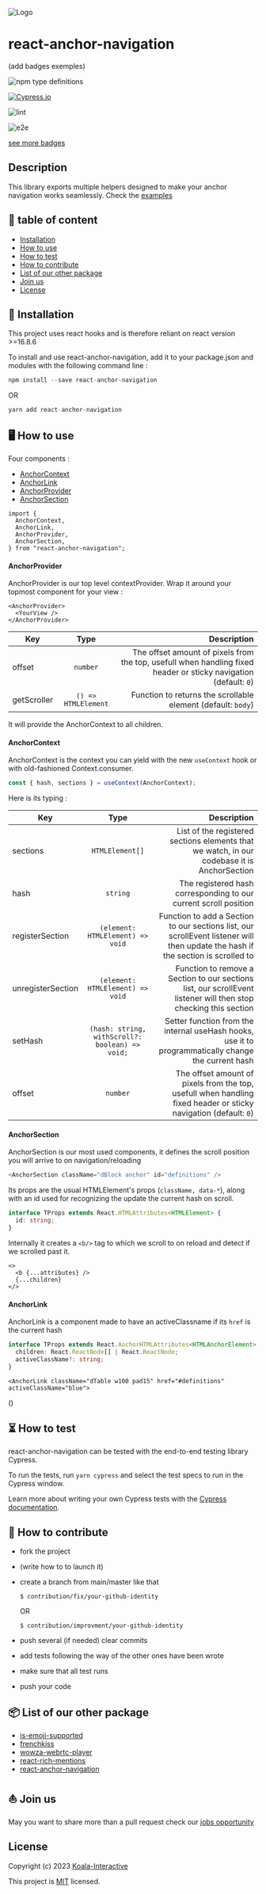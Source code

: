 ![Logo](https://koala-interactive.com/logo.e927957b.svg)

# react-anchor-navigation

(add badges exemples)

![npm type definitions](https://img.shields.io/npm/types/react-anchor-navigation)

[![Cypress.io](https://img.shields.io/badge/tested%20with-Cypress-04C38E.svg)](https://www.cypress.io/)

![lint](https://github.com/koala-interactive/react-anchor-navigation/workflows/lint/badge.svg?branch=master)

![e2e](https://github.com/koala-interactive/react-anchor-navigation/workflows/e2e/badge.svg?branch=master)

[see more badges](https://dev.to/envoy_/150-badges-for-github-pnk#group)

## Description

This library exports multiple helpers designed to make your anchor navigation works seamlessly. Check the [examples](./examples/custom-section.html)

## 📖 table of content

- [Installation](#🚀-installation)
- [How to use](#🖥️-how-to-use)
- [How to test](#⏳-how-to-test)
- [How to contribute](#🤝-how-to-contribute)
- [List of our other package](#📦-list-of-our-other-package)
- [Join us](#⛵-join-us)
- [License](#license)

## 🚀 Installation

This project uses react hooks and is therefore reliant on react version >=16.8.6

To install and use react-anchor-navigation, add it to your package.json and modules with the following command line :

```ts
npm install --save react-anchor-navigation
```

OR

```ts
yarn add react-anchor-navigation
```

## 🖥️ How to use

Four components :

- [AnchorContext](#AnchorContext)
- [AnchorLink](#AnchorLink)
- [AnchorProvider](#AnchorProvider)
- [AnchorSection](#AnchorSection)

```tsx
import {
  AnchorContext,
  AnchorLink,
  AnchorProvider,
  AnchorSection,
} from "react-anchor-navigation";
```

#### AnchorProvider

AnchorProvider is our top level contextProvider. Wrap it around your topmost component for your view :

```tsx
<AnchorProvider>
  <YourView />
</AnchorProvider>
```

| Key         |        Type         |                                                                                                      Description |
| ----------- | :-----------------: | ---------------------------------------------------------------------------------------------------------------: |
| offset      |      `number`       | The offset amount of pixels from the top, usefull when handling fixed header or sticky navigation (default: `0`) |
| getScroller | `() => HTMLElement` |                                                     Function to returns the scrollable element (default: `body`) |

It will provide the AnchorContext to all children.

#### AnchorContext

AnchorContext is the context you can yield with the new `useContext` hook or with old-fashioned Context.consumer.

```ts
const { hash, sections } = useContext(AnchorContext);
```

Here is its typing :

| Key               |                      Type                       |                                                                                                                      Description |
| ----------------- | :---------------------------------------------: | -------------------------------------------------------------------------------------------------------------------------------: |
| sections          |                 `HTMLElement[]`                 |                                      List of the registered sections elements that we watch, in our codebase it is AnchorSection |
| hash              |                    `string`                     |                                                                 The registered hash corresponding to our current scroll position |
| registerSection   |        `(element: HTMLElement) => void`         | Function to add a Section to our sections list, our scrollEvent listener will then update the hash if the section is scrolled to |
| unregisterSection |        `(element: HTMLElement) => void`         |                 Function to remove a Section to our sections list, our scrollEvent listener will then stop checking this section |
| setHash           | `(hash: string, withScroll?: boolean) => void;` |                              Setter function from the internal useHash hooks, use it to programmatically change the current hash |
| offset            |                    `number`                     |                 The offset amount of pixels from the top, usefull when handling fixed header or sticky navigation (default: `0`) |

#### AnchorSection

AnchorSection is our most used components, it defines the scroll position you will arrive to on navigation/reloading

```ts
<AnchorSection className="dBlock anchor" id="definitions" />
```

Its props are the usual HTMLElement's props (`className, data-*`), along with an id used for recognizing the update the current hash on scroll.

```ts
interface TProps extends React.HTMLAttributes<HTMLElement> {
  id: string;
}
```

Internally it creates a `<b/>` tag to which we scroll to on reload and detect if we scrolled past it.

```tsx
<>
  <b {...attributes} />
  {...children}
</>
```

#### AnchorLink

AnchorLink is a component made to have an activeClassname if its `href` is the current hash

```ts
interface TProps extends React.AnchorHTMLAttributes<HTMLAnchorElement> {
  children: React.ReactNode[] | React.ReactNode;
  activeClassName?: string;
}
```

```tsx
<AnchorLink className="dTable w100 pad15" href="#definitions" activeClassName="blue">
```

()

## ⏳ How to test

react-anchor-navigation can be tested with the end-to-end testing library Cypress.

To run the tests, run `yarn cypress` and select the test specs to run in the Cypress window.

Learn more about writing your own Cypress tests with the [Cypress documentation](https://docs.cypress.io/guides/getting-started/writing-your-first-test.html#Add-a-test-file).

## 🤝 How to contribute

- fork the project
- (write how to to launch it)
- create a branch from main/master like that

      $ contribution/fix/your-github-identity

  OR

      $ contribution/improvment/your-github-identity

- push several (if needed) clear commits
- add tests following the way of the other ones have been wrote
- make sure that all test runs
- push your code

## 📦 List of our other package

- [is-emoji-supported](https://www.npmjs.com/package/is-emoji-supported#fallback-to-images)
- [frenchkiss](https://www.npmjs.com/package/frenchkiss)
- [wowza-webrtc-player](https://www.npmjs.com/package/wowza-webrtc-player)
- [react-rich-mentions](https://www.npmjs.com/package/react-rich-mentions)
- [react-anchor-navigation](https://www.npmjs.com/package/react-anchor-navigation)

## ⛵ Join us

May you want to share more than a pull request
check our [jobs opportunity](https://www.linkedin.com/company/koala-interactive/jobs/)

## License

Copyright (c) 2023 [Koala-Interactive](https://koala-interactive.com/)

This project is [MIT](link-to-your-license-file) licensed.
